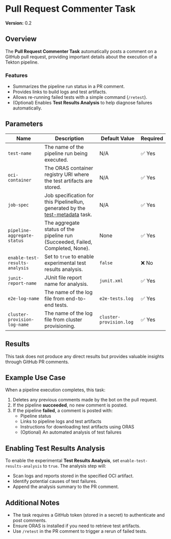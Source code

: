 # Pull Request Commenter Task

**Version:** 0.2

## Overview

The **Pull Request Commenter Task** automatically posts a comment on a GitHub pull request, providing important details about the execution of a Tekton pipeline.

### Features

- Summarizes the pipeline run status in a PR comment.
- Provides links to build logs and test artifacts.
- Allows re-running failed tests with a simple command (`/retest`).
- (Optional) Enables **Test Results Analysis** to help diagnose failures automatically.

## Parameters

| Name | Description | Default Value | Required |
|------|------------|--------------|----------|
| `test-name` | The name of the pipeline run being executed. | N/A | ✅ Yes |
| `oci-container` | The ORAS container registry URI where the test artifacts are stored. | N/A | ✅ Yes |
| `job-spec` | Job specification for this PipelineRun, generated by the [test-metadata](../../test-metadata/0.2/test-metadata.yaml) task. | N/A | ✅ Yes |
| `pipeline-aggregate-status` | The aggregate status of the pipeline run (Succeeded, Failed, Completed, None). | None | ✅ Yes |
| `enable-test-results-analysis` | Set to `true` to enable experimental test results analysis. | `false` | ❌ No |
| `junit-report-name` | JUnit file report name for analysis. | `junit.xml` | ✅ Yes |
| `e2e-log-name` | The name of the log file from end-to-end tests. | `e2e-tests.log` | ✅ Yes |
| `cluster-provision-log-name` | The name of the log file from cluster provisioning. | `cluster-provision.log` | ✅ Yes |

## Results

This task does not produce any direct results but provides valuable insights through GitHub PR comments.

## Example Use Case

When a pipeline execution completes, this task:

1. Deletes any previous comments made by the bot on the pull request.
2. If the pipeline **succeeded**, no new comment is posted.
3. If the pipeline **failed**, a comment is posted with:
   - Pipeline status
   - Links to pipeline logs and test artifacts
   - Instructions for downloading test artifacts using ORAS
   - (Optional) An automated analysis of test failures

## Enabling Test Results Analysis

To enable the experimental **Test Results Analysis**, set `enable-test-results-analysis` to `true`. The analysis step will:

- Scan logs and reports stored in the specified OCI artifact.
- Identify potential causes of test failures.
- Append the analysis summary to the PR comment.

## Additional Notes

- The task requires a GitHub token (stored in a secret) to authenticate and post comments.
- Ensure ORAS is installed if you need to retrieve test artifacts.
- Use `/retest` in the PR comment to trigger a rerun of failed tests.
